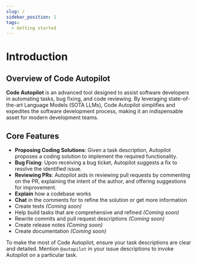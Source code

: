 ```yaml
---
slug: /
sidebar_position: 1
tags: 
  - Getting started
---
```


# Introduction

## Overview of Code Autopilot

**Code Autopilot** is an advanced tool designed to assist software developers in automating tasks, bug fixing, and code reviewing. By leveraging state-of-the-art Language Models (SOTA LLMs), Code Autopilot simplifies and expedites the software development process, making it an indispensable asset for modern development teams.

## Core Features

- **Proposing Coding Solutions**: Given a task description, Autopilot proposes a coding solution to implement the required functionality.
- **Bug Fixing**: Upon receiving a bug ticket, Autopilot suggests a fix to resolve the identified issue.
- **Reviewing PRs**: Autopilot aids in reviewing pull requests by commenting on the PR, explaining the intent of the author, and offering suggestions for improvement.
- **Explain** how a codebase works
- **Chat** in the comments for to refine the solution or get more information
- Create tests *(Coming soon)*
- Help build tasks that are comprehensive and refined *(Coming soon)*
- Rewrite commits and pull request descriptions *(Coming soon)*
- Create release notes *(Coming soon)*
- Create documentation *(Coming soon)*

To make the most of Code Autopilot, ensure your task descriptions are clear and detailed. Mention `@autopilot` in your issue descriptions to invoke Autopilot on a particular task.
